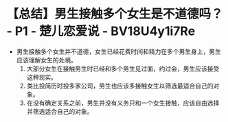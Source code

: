 # 【总结】男生接触多个女生是不道德吗？ - P1 - 楚儿恋爱说 - BV18U4y1i7Re

-   男生接触多个女生并不道德，女生已经花费时间和精力在多个男生身上，男生应该理解女生的处境。
    1.  大部分女生在接触男生时已经和多个男生见过面，约过会，男生应该接受这种现实。
    2.  类比投简历时投多家公司，男生也应该多接触女生以筛选最适合自己的对象。
    3.  在没有确定关系之前，男生并没有义务只和一个女生接触，应该自由选择并筛选适合自己的对象。